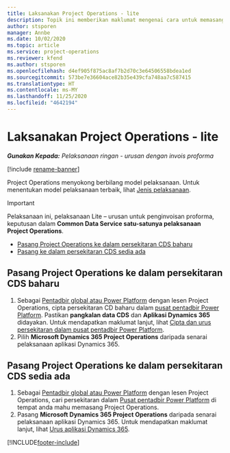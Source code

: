 ```yaml
---
title: Laksanakan Project Operations - lite
description: Topik ini memberikan maklumat mengenai cara untuk memasang pelaksanaan Lite Project Operations - urusan untuk penginvoisan proforma.
author: stsporen
manager: Annbe
ms.date: 10/02/2020
ms.topic: article
ms.service: project-operations
ms.reviewer: kfend
ms.author: stsporen
ms.openlocfilehash: d4ef905f875ac8af7b2d70c3e64506558bdea1ed
ms.sourcegitcommit: 573be7e36604ace82b35e439cfa748aa7c587415
ms.translationtype: HT
ms.contentlocale: ms-MY
ms.lasthandoff: 11/25/2020
ms.locfileid: "4642194"
---
```

# <a name="deploy-project-operations---lite"></a>Laksanakan Project Operations - lite

_**Gunakan Kepada:** Pelaksanaan ringan - urusan dengan invois proforma_

[!include [rename-banner](~/includes/cc-data-platform-banner.md)]

Project Operations menyokong berbilang model pelaksanaan. Untuk menentukan model pelaksanaan terbaik, lihat [Jenis pelaksanaan](determine-deployment-type.md).


> [!IMPORTANT]
> Pelaksanaan ini, pelaksanaan Lite – urusan untuk penginvoisan proforma, keputusan dalam **Common Data Service satu-satunya pelaksanaan Project Operations**.

- [Pasang Project Operations ke dalam persekitaran CDS baharu](#new)
- [Pasang ke dalam persekitaran CDS sedia ada](#existing)



## <a name="install-project-operations-to-a-new-cds-environment"></a><a name="new"></a>Pasang Project Operations ke dalam persekitaran CDS baharu

1. Sebagai [Pentadbir global atau Power Platform](https://docs.microsoft.com/power-platform/admin/global-service-administrators-can-administer-without-license) dengan lesen Project Operations, cipta persekitaran CD baharu dalam [pusat pentadbir Power Platform](https://admin.powerplatform.com). Pastikan **pangkalan data CDS** dan **Aplikasi Dynamics 365** didayakan. Untuk mendapatkan maklumat lanjut, lihat [Cipta dan urus persekitaran dalam pusat pentadbir Power Platform](https://docs.microsoft.com/power-platform/admin/create-environment#create-an-environment-in-the-power-platform-admin-center).
2. Pilih **Microsoft Dynamics 365 Project Operations** daripada senarai pelaksanaan aplikasi Dynamics 365.


## <a name="install-project-operations-to-an-existing-cds-environment"></a><a name="existing"></a>Pasang Project Operations ke dalam persekitaran CDS sedia ada

1. Sebagai [Pentadbir global atau Power Platform](https://docs.microsoft.com/power-platform/admin/global-service-administrators-can-administer-without-license) dengan lesen Project Operations, cari persekitaran dalam [Pusat pentadbir Power Platform](https://admin.powerplatform.com) di tempat anda mahu memasang Project Operations.
2. Pasang **Microsoft Dynamics 365 Project Operations** daripada senarai pelaksanaan aplikasi Dynamics 365. Untuk mendapatkan maklumat lanjut, lihat [Urus aplikasi Dynamics 365](https://docs.microsoft.com/power-platform/admin/manage-apps).




[!INCLUDE[footer-include](../includes/footer-banner.md)]